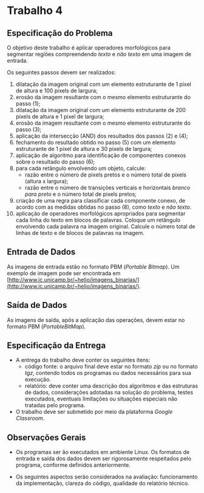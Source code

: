 # Trabalho 4

## Especificação do Problema

O objetivo deste trabalho é aplicar operadores morfológicos para segmentar regiões compreendendo *texto* e *não texto* em uma imagem de entrada.

Os seguintes passos devem ser realizados:

1. dilatação da imagem original com um elemento estruturante de 1 pixel de altura e 100 pixels de largura;
1. erosão da imagem resultante com o mesmo elemento estruturante do passo (1);
1. dilatação da imagem original com um elemento estruturante de 200 pixels de altura e 1 pixel de largura;
1. erosão da imagem resultante com o mesmo elemento estruturante do passo (3);
1. aplicação da intersecção (AND) dos resultados dos passos (2) e (4);
1. fechamento do resultado obtido no passo (5) com um elemento estruturante de 1 pixel de altura e 30 pixels de largura;
1. aplicação de algoritmo para identificação de componentes conexos sobre o resultado do passo (6);
1. para cada retângulo envolvendo um objeto, calcule:
    - razão entre o número de pixels pretos e o número total de pixels (altura x largura);
    - razão entre o número de transições verticais e horizontais *branco para preto* e o número total de pixels pretos;
1. criação de uma regra para classificar cada componente conexo, de acordo com as medidas obtidas no passo (8), como *texto* e *não texto*.
1. aplicação de operadores morfológicos apropriados para segmentar cada linha do texto em blocos de palavras. Coloque um retângulo envolvendo cada palavra na imagem original. Calcule o número total de linhas de texto e de blocos de palavras na imagem.

## Entrada de Dados

As imagens de entrada estão no formato PBM (*Portable Bitmap*).  Um exemplo de imagem pode ser encontrada em [http://www.ic.unicamp.br/~helio/imagens_binarias/](http://www.ic.unicamp.br/~helio/imagens_binarias/).

## Saída de Dados

As imagens de saída, após a aplicação das operações, devem estar no formato PBM (*PortableBitMap*).

## Especificação da Entrega

- A entrega do trabalho deve conter os seguintes itens:
    - código fonte: o arquivo final deve estar no formato *zip* ou no formato *tgz*, contendo todos os programas ou dados necessários para sua execução.
    - relatório: deve conter uma descrição dos algoritmos e das estruturas de dados, considerações adotadas na solução do problema, testes executados, eventuais limitações ou situações especiais não tratadas pelo programa.
- O trabalho deve ser submetido por meio da plataforma *Google Classroom*.

## Observações Gerais

- Os programas ser ão executados em ambiente Linux. Os formatos de entrada e saída dos dados devem ser rigorosamente respeitados pelo programa, conforme definidos anteriormente.

- Os seguintes aspectos serão considerados na avaliação: funcionamento da implementação, clareza do código, qualidade do relatório técnico.
